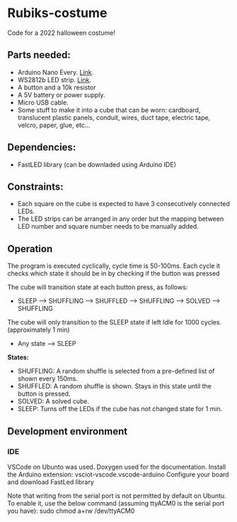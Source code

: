 # Rubiks-costume

Code for a 2022 halloween costume!

## Parts needed:
- Arduino Nano Every. [Link](https://www.amazon.se/-/en/gp/product/B07VX7MX27/ref=ppx_yo_dt_b_asin_title_o04_s00?ie=UTF8&psc=1).
- WS2812b LED strip. [Link](https://www.amazon.se/-/en/gp/product/B08T89S7C3/ref=ppx_yo_dt_b_asin_title_o04_s01?ie=UTF8&psc=1).
- A button and a 10k resistor
- A 5V battery or power supply. 
- Micro USB cable.
- Some stuff to make it into a cube that can be worn: cardboard, translucent plastic panels, conduit, wires, duct tape, electric tape, velcro, paper, glue, etc...

## Dependencies:
- FastLED library (can be downladed using Arduino IDE)

## Constraints:
- Each square on the cube is expected to have 3 consecutively connected LEDs.
- The LED strips can be arranged in any order but the mapping between LED number and square number needs to be manually added.

## Operation
The program is executed cyclically, cycle time is 50-100ms. 
Each cycle it checks which state it should be in by checking if the button was pressed

The cube will transition state at each button press, as follows: 
- SLEEP --> SHUFFLING --> SHUFFLED --> SHUFFLING --> SOLVED --> SHUFFLING 

The cube will only transition to the SLEEP state if left Idle for 1000 cycles. (approximately 1 min)
- Any state --> SLEEP

**States:**
- SHUFFLING: A random shuffle is selected from a pre-defined list of shown every 150ms.
- SHUFFLED: A random shuffle is shown. Stays in this state until the button is pressed.
- SOLVED: A solved cube.
- SLEEP: Turns off the LEDs if the cube has not changed state for 1 min.

## Development environment
### IDE
VSCode on Ubunto was used. Doxygen used for the documentation. 
Install the Arduino extension: vsciot-vscode.vscode-arduino
Configure your board and download FastLed library

Note that writing from the serial port is not permitted by default on Ubuntu.
To enable it, use the below command (assuming ttyACM0 is the serial port you have):
sudo chmod a+rw /dev/ttyACM0